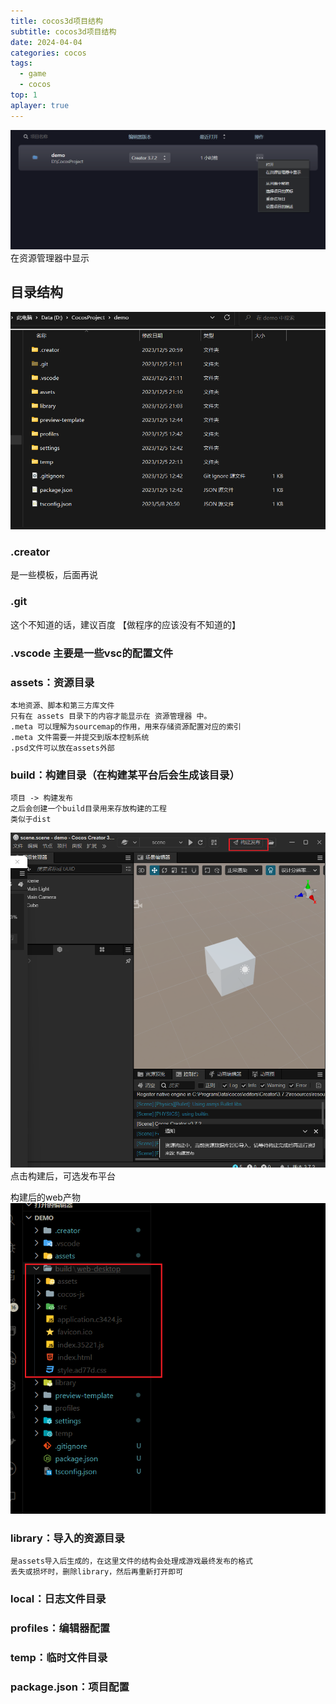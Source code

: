 ```yaml
---
title: cocos3d项目结构
subtitle: cocos3d项目结构
date: 2024-04-04
categories: cocos
tags:
  - game
  - cocos
top: 1
aplayer: true
---
```


![Alt text](./image-1.png)
在资源管理器中显示

## 目录结构

![Alt text](./image.png)

### .creator

  是一些模板，后面再说

### .git

  这个不知道的话，建议百度 【做程序的应该没有不知道的】

### .vscode 主要是一些vsc的配置文件

### assets：资源目录

    本地资源、脚本和第三方库文件
    只有在 assets 目录下的内容才能显示在 资源管理器 中。
    .meta 可以理解为sourcemap的作用，用来存储资源配置对应的索引
    .meta 文件需要一并提交到版本控制系统
    .psd文件可以放在assets外部

### build：构建目录（在构建某平台后会生成该目录）

    项目 -> 构建发布
    之后会创建一个build目录用来存放构建的工程
    类似于dist

![Alt text](./image-2.png)
点击构建后，可选发布平台

构建后的web产物
![Alt text](./image-3.png)

### library：导入的资源目录

    是assets导入后生成的，在这里文件的结构会处理成游戏最终发布的格式
    丢失或损坏时，删除library，然后再重新打开即可

### local：日志文件目录

### profiles：编辑器配置

### temp：临时文件目录

### package.json：项目配置
